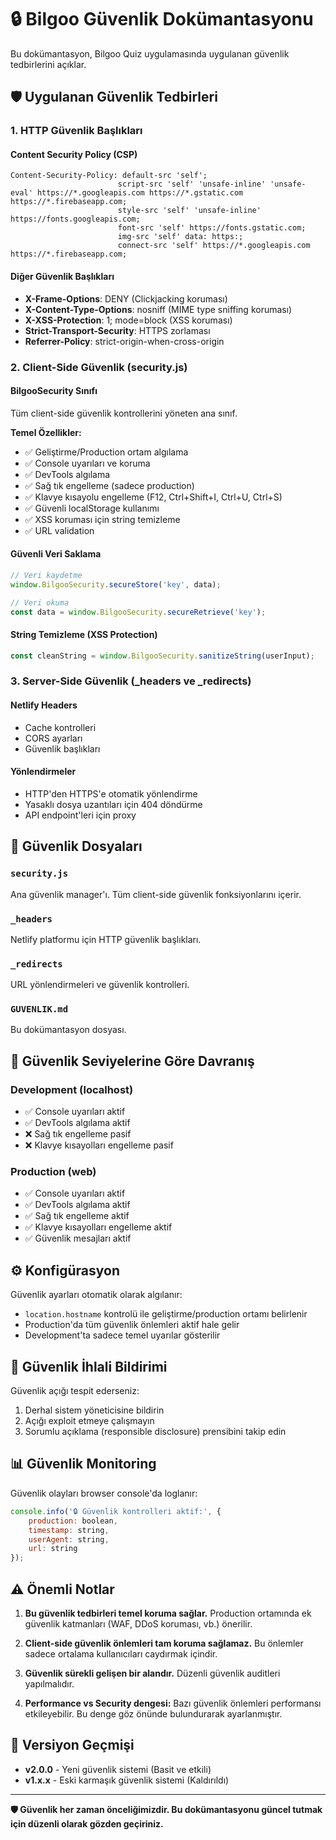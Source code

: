 # 🔒 Bilgoo Güvenlik Dokümantasyonu

Bu dokümantasyon, Bilgoo Quiz uygulamasında uygulanan güvenlik tedbirlerini açıklar.

## 🛡️ Uygulanan Güvenlik Tedbirleri

### 1. HTTP Güvenlik Başlıkları

#### Content Security Policy (CSP)
```
Content-Security-Policy: default-src 'self'; 
                        script-src 'self' 'unsafe-inline' 'unsafe-eval' https://*.googleapis.com https://*.gstatic.com https://*.firebaseapp.com; 
                        style-src 'self' 'unsafe-inline' https://fonts.googleapis.com; 
                        font-src 'self' https://fonts.gstatic.com; 
                        img-src 'self' data: https:; 
                        connect-src 'self' https://*.googleapis.com https://*.firebaseapp.com;
```

#### Diğer Güvenlik Başlıkları
- **X-Frame-Options**: DENY (Clickjacking koruması)
- **X-Content-Type-Options**: nosniff (MIME type sniffing koruması)
- **X-XSS-Protection**: 1; mode=block (XSS koruması)
- **Strict-Transport-Security**: HTTPS zorlaması
- **Referrer-Policy**: strict-origin-when-cross-origin

### 2. Client-Side Güvenlik (security.js)

#### BilgooSecurity Sınıfı
Tüm client-side güvenlik kontrollerini yöneten ana sınıf.

**Temel Özellikler:**
- ✅ Geliştirme/Production ortam algılama
- ✅ Console uyarıları ve koruma
- ✅ DevTools algılama
- ✅ Sağ tık engelleme (sadece production)
- ✅ Klavye kısayolu engelleme (F12, Ctrl+Shift+I, Ctrl+U, Ctrl+S)
- ✅ Güvenli localStorage kullanımı
- ✅ XSS koruması için string temizleme
- ✅ URL validation

#### Güvenli Veri Saklama
```javascript
// Veri kaydetme
window.BilgooSecurity.secureStore('key', data);

// Veri okuma
const data = window.BilgooSecurity.secureRetrieve('key');
```

#### String Temizleme (XSS Protection)
```javascript
const cleanString = window.BilgooSecurity.sanitizeString(userInput);
```

### 3. Server-Side Güvenlik (_headers ve _redirects)

#### Netlify Headers
- Cache kontrolleri
- CORS ayarları
- Güvenlik başlıkları

#### Yönlendirmeler
- HTTP'den HTTPS'e otomatik yönlendirme
- Yasaklı dosya uzantıları için 404 döndürme
- API endpoint'leri için proxy

## 📁 Güvenlik Dosyaları

### `security.js`
Ana güvenlik manager'ı. Tüm client-side güvenlik fonksiyonlarını içerir.

### `_headers`
Netlify platformu için HTTP güvenlik başlıkları.

### `_redirects`
URL yönlendirmeleri ve güvenlik kontrolleri.

### `GUVENLIK.md`
Bu dokümantasyon dosyası.

## 🔄 Güvenlik Seviyelerine Göre Davranış

### Development (localhost)
- ✅ Console uyarıları aktif
- ✅ DevTools algılama aktif
- ❌ Sağ tık engelleme pasif
- ❌ Klavye kısayolları engelleme pasif

### Production (web)
- ✅ Console uyarıları aktif
- ✅ DevTools algılama aktif
- ✅ Sağ tık engelleme aktif
- ✅ Klavye kısayolları engelleme aktif
- ✅ Güvenlik mesajları aktif

## ⚙️ Konfigürasyon

Güvenlik ayarları otomatik olarak algılanır:
- `location.hostname` kontrolü ile geliştirme/production ortamı belirlenir
- Production'da tüm güvenlik önlemleri aktif hale gelir
- Development'ta sadece temel uyarılar gösterilir

## 🚨 Güvenlik İhlali Bildirimi

Güvenlik açığı tespit ederseniz:
1. Derhal sistem yöneticisine bildirin
2. Açığı exploit etmeye çalışmayın
3. Sorumlu açıklama (responsible disclosure) prensibini takip edin

## 📊 Güvenlik Monitoring

Güvenlik olayları browser console'da loglanır:
```javascript
console.info('🔒 Güvenlik kontrolleri aktif:', {
    production: boolean,
    timestamp: string,
    userAgent: string,
    url: string
});
```

## ⚠️ Önemli Notlar

1. **Bu güvenlik tedbirleri temel koruma sağlar.** Production ortamında ek güvenlik katmanları (WAF, DDoS koruması, vb.) önerilir.

2. **Client-side güvenlik önlemleri tam koruma sağlamaz.** Bu önlemler sadece ortalama kullanıcıları caydırmak içindir.

3. **Güvenlik sürekli gelişen bir alandır.** Düzenli güvenlik auditleri yapılmalıdır.

4. **Performance vs Security dengesi:** Bazı güvenlik önlemleri performansı etkileyebilir. Bu denge göz önünde bulundurarak ayarlanmıştır.

## 🔄 Versiyon Geçmişi

- **v2.0.0** - Yeni güvenlik sistemi (Basit ve etkili)
- **v1.x.x** - Eski karmaşık güvenlik sistemi (Kaldırıldı)

---

**🛡️ Güvenlik her zaman önceliğimizdir. Bu dokümantasyonu güncel tutmak için düzenli olarak gözden geçiriniz.** 